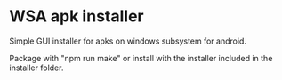 # WSA apk installer
Simple GUI installer for apks on windows subsystem for android.

Package with "npm run make" or install with the installer included in the installer folder.
